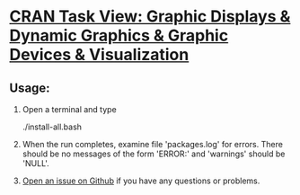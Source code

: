 # [CRAN Task View: Graphic Displays & Dynamic Graphics & Graphic Devices & Visualization](http://cran.r-project.org/web/views/Graphics.html)

## Usage:

1. Open a terminal and type

	./install-all.bash
1. When the run completes, examine file 'packages.log' for errors. There should be no messages of the form 'ERROR:' and 'warnings' should be 'NULL'.
1. [Open an issue on Github](https://github.com/znmeb/Computational-Journalism-Publishers-Workbench/issues/new) if you have any questions or problems.
